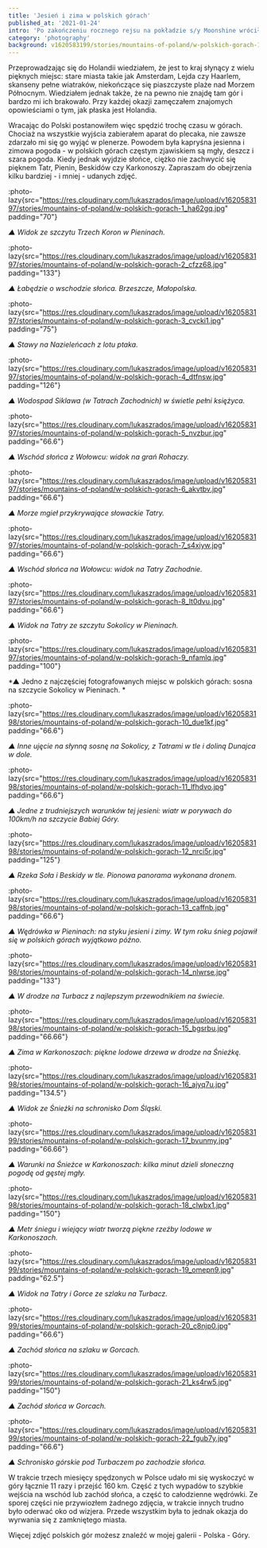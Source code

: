 ```yaml
---
title: 'Jesień i zima w polskich górach'
published_at: '2021-01-24'
intro: 'Po zakończeniu rocznego rejsu na pokładzie s/y Moonshine wróciłem na kilka miesięcy do Polski. Ostatni raz tak długi czas w domu spędziłem ponad cztery lata wcześniej - zanim przeprowadziłem się do Holandii. Po czterech latach tęskniłem nie tylko za rodziną i przyjaciółmi, ale także za polskimi górami.'
category: 'photography'
background: v1620583199/stories/mountains-of-poland/w-polskich-gorach-19_omepn9.jpg
---
```


Przeprowadzając się do Holandii wiedziałem, że jest to kraj słynący z wielu pięknych miejsc: stare miasta takie jak Amsterdam, Lejda czy Haarlem, skanseny pełne wiatraków, niekończące się piaszczyste plaże nad Morzem Północnym. Wiedziałem jednak także, że na pewno nie znajdę tam gór i bardzo mi ich brakowało. Przy każdej okazji zamęczałem znajomych opowieściami o tym, jak płaska jest Holandia.

Wracając do Polski postanowiłem więc spędzić trochę czasu w górach. Chociaż na wszystkie wyjścia zabierałem aparat do plecaka, nie zawsze zdarzało mi się go wyjąć w plenerze. Powodem była kapryśna jesienna i zimowa pogoda - w polskich górach częstym zjawiskiem są mgły, deszcz i szara pogoda. Kiedy jednak wyjdzie słońce, ciężko nie zachwycić się pięknem Tatr, Pienin, Beskidów czy Karkonoszy. Zapraszam do obejrzenia kilku bardziej - i mniej - udanych zdjęć.

:photo-lazy{src="https://res.cloudinary.com/lukaszrados/image/upload/v1620583197/stories/mountains-of-poland/w-polskich-gorach-1_ha62gq.jpg" padding="70"}

*▲ Widok ze szczytu Trzech Koron w Pieninach.*

:photo-lazy{src="https://res.cloudinary.com/lukaszrados/image/upload/v1620583197/stories/mountains-of-poland/w-polskich-gorach-2_cfzz68.jpg" padding="133"}

*▲ Łabędzie o wschodzie słońca. Brzeszcze, Małopolska.*

:photo-lazy{src="https://res.cloudinary.com/lukaszrados/image/upload/v1620583197/stories/mountains-of-poland/w-polskich-gorach-3_cvcki1.jpg" padding="75"}

*▲ Stawy na Nazieleńcach z lotu ptaka.*

:photo-lazy{src="https://res.cloudinary.com/lukaszrados/image/upload/v1620583197/stories/mountains-of-poland/w-polskich-gorach-4_dtfnsw.jpg" padding="126"}

*▲ Wodospad Siklawa (w Tatrach Zachodnich) w świetle pełni księżyca.*

:photo-lazy{src="https://res.cloudinary.com/lukaszrados/image/upload/v1620583197/stories/mountains-of-poland/w-polskich-gorach-5_nvzbur.jpg" padding="66.6"}

*▲ Wschód słońca z Wołowcu: widok na grań Rohaczy.*

:photo-lazy{src="https://res.cloudinary.com/lukaszrados/image/upload/v1620583197/stories/mountains-of-poland/w-polskich-gorach-6_akvtbv.jpg" padding="66.6"}

*▲ Morze mgieł przykrywające słowackie Tatry.*

:photo-lazy{src="https://res.cloudinary.com/lukaszrados/image/upload/v1620583197/stories/mountains-of-poland/w-polskich-gorach-7_s4xiyw.jpg" padding="66.6"}

*▲ Wschód słońca na Wołowcu: widok na Tatry Zachodnie.*

:photo-lazy{src="https://res.cloudinary.com/lukaszrados/image/upload/v1620583197/stories/mountains-of-poland/w-polskich-gorach-8_lt0dvu.jpg" padding="66.6"}

*▲ Widok na Tatry ze szczytu Sokolicy w Pieninach.*

:photo-lazy{src="https://res.cloudinary.com/lukaszrados/image/upload/v1620583197/stories/mountains-of-poland/w-polskich-gorach-9_nfamlq.jpg" padding="100"}

*▲ Jedno z najczęściej fotografowanych miejsc w polskich górach: sosna na szczycie Sokolicy w Pieninach. *

:photo-lazy{src="https://res.cloudinary.com/lukaszrados/image/upload/v1620583198/stories/mountains-of-poland/w-polskich-gorach-10_due1kf.jpg" padding="66.6"}

*▲ Inne ujęcie na słynną sosnę na Sokolicy, z Tatrami w tle i doliną Dunajca w dole.*

:photo-lazy{src="https://res.cloudinary.com/lukaszrados/image/upload/v1620583198/stories/mountains-of-poland/w-polskich-gorach-11_lfhdvo.jpg" padding="66.6"}

*▲ Jedne z trudniejszych warunków tej jesieni: wiatr w porywach do 100km/h na szczycie Babiej Góry.*

:photo-lazy{src="https://res.cloudinary.com/lukaszrados/image/upload/v1620583198/stories/mountains-of-poland/w-polskich-gorach-12_nrci5r.jpg" padding="125"}

*▲ Rzeka Soła i Beskidy w tle. Pionowa panorama wykonana dronem.*

:photo-lazy{src="https://res.cloudinary.com/lukaszrados/image/upload/v1620583198/stories/mountains-of-poland/w-polskich-gorach-13_caffnb.jpg" padding="66.6"}

*▲ Wędrówka w Pieninach: na styku jesieni i zimy. W tym roku śnieg pojawił się w polskich górach wyjątkowo późno.*

:photo-lazy{src="https://res.cloudinary.com/lukaszrados/image/upload/v1620583198/stories/mountains-of-poland/w-polskich-gorach-14_nlwrse.jpg" padding="133"}

*▲ W drodze na Turbacz z najlepszym przewodnikiem na świecie.*

:photo-lazy{src="https://res.cloudinary.com/lukaszrados/image/upload/v1620583198/stories/mountains-of-poland/w-polskich-gorach-15_bgsrbu.jpg" padding="66.66"}

*▲ Zima w Karkonoszach: piękne lodowe drzewa w drodze na Śnieżkę.*

:photo-lazy{src="https://res.cloudinary.com/lukaszrados/image/upload/v1620583198/stories/mountains-of-poland/w-polskich-gorach-16_ajyq7u.jpg" padding="134.5"}

*▲ Widok ze Śnieżki na schronisko Dom Śląski.*

:photo-lazy{src="https://res.cloudinary.com/lukaszrados/image/upload/v1620583199/stories/mountains-of-poland/w-polskich-gorach-17_bvunmy.jpg" padding="66.66"}

*▲ Warunki na Śnieżce w Karkonoszach: kilka minut dzieli słoneczną pogodę od gęstej mgły.*

:photo-lazy{src="https://res.cloudinary.com/lukaszrados/image/upload/v1620583198/stories/mountains-of-poland/w-polskich-gorach-18_clwbx1.jpg" padding="150"}

*▲ Metr śniegu i wiejący wiatr tworzą piękne rzeźby lodowe w Karkonoszach.*

:photo-lazy{src="https://res.cloudinary.com/lukaszrados/image/upload/v1620583199/stories/mountains-of-poland/w-polskich-gorach-19_omepn9.jpg" padding="62.5"}

*▲ Widok na Tatry i Gorce ze szlaku na Turbacz.*

:photo-lazy{src="https://res.cloudinary.com/lukaszrados/image/upload/v1620583199/stories/mountains-of-poland/w-polskich-gorach-20_c8njp0.jpg" padding="66.6"}

*▲ Zachód słońca na szlaku w Gorcach.*

:photo-lazy{src="https://res.cloudinary.com/lukaszrados/image/upload/v1620583199/stories/mountains-of-poland/w-polskich-gorach-21_ks4rw5.jpg" padding="150"}

*▲ Zachód słońca w Gorcach.*

:photo-lazy{src="https://res.cloudinary.com/lukaszrados/image/upload/v1620583199/stories/mountains-of-poland/w-polskich-gorach-22_fgub7y.jpg" padding="66.6"}

*▲ Schronisko górskie pod Turbaczem po zachodzie słońca.*

W trakcie trzech miesięcy spędzonych w Polsce udało mi się wyskoczyć w góry łącznie 11 razy i przejść 160 km. Część z tych wypadów to szybkie wejścia na wschód lub zachód słońca, a część to całodzienne wędrówki. Ze sporej części nie przywiozłem żadnego zdjęcia, w trakcie innych trudno było oderwać oko od wizjera. Przede wszystkim była to jednak okazja do wyrwania się z zamkniętego miasta. 

Więcej zdjęć polskich gór możesz znaleźć w mojej galerii - <nuxt-link to="/photography/poland-mountains">Polska - Góry</nuxt-link>.
